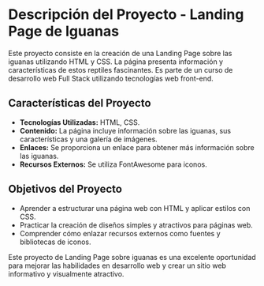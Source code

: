 # Descripción del Proyecto - Landing Page de Iguanas

Este proyecto consiste en la creación de una Landing Page sobre las iguanas utilizando HTML y CSS. La página presenta información y características de estos reptiles fascinantes. Es parte de un curso de desarrollo web Full Stack utilizando tecnologías web front-end.

## Características del Proyecto

- **Tecnologías Utilizadas:** HTML, CSS.
- **Contenido:** La página incluye información sobre las iguanas, sus características y una galería de imágenes.
- **Enlaces:** Se proporciona un enlace para obtener más información sobre las iguanas.
- **Recursos Externos:** Se utiliza FontAwesome para iconos.

## Objetivos del Proyecto

- Aprender a estructurar una página web con HTML y aplicar estilos con CSS.
- Practicar la creación de diseños simples y atractivos para páginas web.
- Comprender cómo enlazar recursos externos como fuentes y bibliotecas de iconos.

Este proyecto de Landing Page sobre iguanas es una excelente oportunidad para mejorar las habilidades en desarrollo web y crear un sitio web informativo y visualmente atractivo.